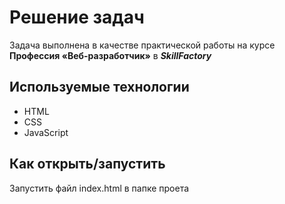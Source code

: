 # Решение задач

Задача выполнена в качестве практической работы на курсе **Профессия «Веб-разработчик»** в _**SkillFactory**_

## Используемые технологии

-   HTML
-   CSS
-   JavaScript

## Как открыть/запустить

Запустить файл index.html в папке проета
